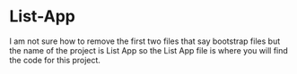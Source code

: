 # List-App
I am not sure how to remove the first two files that say bootstrap files but the name of the project is List App so the List App file is where you will find the code for this project.
